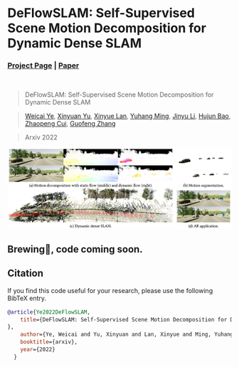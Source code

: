 # DeFlowSLAM: Self-Supervised Scene Motion Decomposition for Dynamic Dense SLAM
### [Project Page](https://zju3dv.github.io/deflowslam/) | [Paper](https://arxiv.org/abs/2207.01610)
<br/>

> DeFlowSLAM: Self-Supervised Scene Motion Decomposition for Dynamic Dense SLAM  

> [Weicai Ye](https://ywcmaike.github.io/), [Xinyuan Yu](https://github.com/RickyYXY), [Xinyue Lan](https://github.com/siyisan), [Yuhang Ming](https://github.com/YuhangMing), [Jinyu Li](https://jinyu.li/), [Hujun Bao](http://www.cad.zju.edu.cn/home/bao/), [Zhaopeng Cui](https://zhpcui.github.io/), [Guofeng Zhang](http://www.cad.zju.edu.cn/home/gfzhang)

> Arxiv 2022

![demo_vid](assets/deflowslam_teaser.jpg)

## Brewing🍺, code coming soon.
## Citation

If you find this code useful for your research, please use the following BibTeX entry.

```bibtex
@article{Ye2022DeFlowSLAM,
    title={DeFlowSLAM: Self-Supervised Scene Motion Decomposition for Dynamic Dense SLAM  
},
    author={Ye, Weicai and Yu, Xinyuan and Lan, Xinyue and Ming, Yuhang and Li, Jinyu and Bao, Hujun and Cui, Zhaopeng and Zhang, Guofeng},
    booktitle={arxiv}, 
    year={2022}
  }
```